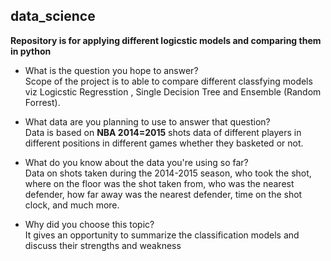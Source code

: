 ## data_science
**Repository is for applying different logicstic models and comparing them in python**

* What is the question you hope to answer?  
	Scope of the project is to able to compare different classfying models viz Logicstic Regresstion , Single Decision Tree and Ensemble (Random Forrest).  

*  What data are you planning to use to answer that question?  
	Data is based on **NBA 2014=2015** shots data of different players in different positions in different games whether they basketed or not.  
	
* What do you know about the data you're using so far?  
	Data on shots taken during the 2014-2015 season, who took the shot, where on the floor was the shot taken from, who was the nearest defender, how far away was the nearest defender, time on the shot clock, and much more.  
	
* Why did you choose this topic?  
	It gives an opportunity to summarize the classification models and discuss their strengths and weakness  
	
